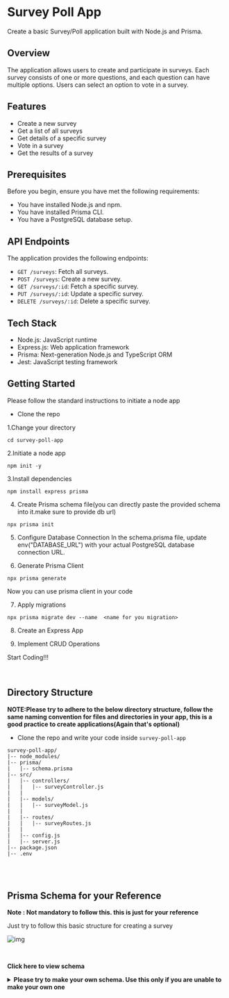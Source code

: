# Survey Poll App

Create a basic Survey/Poll application built with Node.js and Prisma.

## Overview

The application allows users to create and participate in surveys. Each survey consists of one or more questions, and each question can have multiple options. Users can select an option to vote in a survey.


## Features

- Create a new survey
- Get a list of all surveys
- Get details of a specific survey
- Vote in a survey
- Get the results of a survey

  
## Prerequisites

Before you begin, ensure you have met the following requirements:

- You have installed Node.js and npm.
- You have installed Prisma CLI.
- You have a PostgreSQL database setup.
 

## API Endpoints

The application provides the following endpoints:

- `GET /surveys`: Fetch all surveys.
- `POST /surveys`: Create a new survey.
- `GET /surveys/:id`: Fetch a specific survey.
- `PUT /surveys/:id`: Update a specific survey.
- `DELETE /surveys/:id`: Delete a specific survey.


## Tech Stack

- Node.js: JavaScript runtime
- Express.js: Web application framework
- Prisma: Next-generation Node.js and TypeScript ORM
- Jest: JavaScript testing framework

## Getting Started

Please follow the standard instructions to initiate a node app


- Clone the repo
  

1.Change your directory
```
cd survey-poll-app
```

2.Initiate a node app
```
npm init -y
```

3.Install dependencies
```
npm install express prisma 
```

4. Create Prisma schema file(you can directly paste the provided schema into it.make sure to provide db url)
```
npx prisma init
```

5. Configure Database Connection
In the schema.prisma file, update env("DATABASE_URL") with your actual PostgreSQL database connection URL.

6. Generate Prisma Client  
```
npx prisma generate
```
Now you can use prisma client in your code

7. Apply migrations
```
npx prisma migrate dev --name  <name for you migration>
```

8. Create an Express App
   
9. Implement CRUD Operations 
   
Start Coding!!!

<br>

## Directory Structure

**NOTE:Please try to adhere to the below directory structure, follow the same naming convention for files and directories in your app, this is a good practice to create applications(Again that's optional)**

- Clone the repo and write your code inside `survey-poll-app`


```
survey-poll-app/
|-- node_modules/
|-- prisma/
|   |-- schema.prisma
|-- src/
|   |-- controllers/
|   |   |-- surveyController.js
|   |
|   |-- models/
|   |   |-- surveyModel.js
|   |
|   |-- routes/
|   |   |-- surveyRoutes.js
|   |
|   |-- config.js
|   |-- server.js
|-- package.json
|-- .env
```
<br><br>

## Prisma Schema for your Reference

**Note : Not mandatory to follow this. this is just for your reference**

Just try to follow this basic structure for creating a survey

![img](./basic-survey.png)


<br>

<b>Click here to view schema<b>

<details>

<summary><b>Please try to make your own schema. Use this only if you are unable to make your own one<b></summary>

```
datasource db {
  provider = "postgresql"
  url      = env("DATABASE_URL")
}

generator client {
  provider = "prisma-client-js"
}

model Survey {
  id        Int      @id @default(autoincrement())
  title     String
  questions Question[]
}

model Question {
  id       Int      @id @default(autoincrement())
  text     String
  options  Option[]
  surveyId Int
  Survey   Survey   @relation(fields: [surveyId], references: [id])
}

model Option {
  id          Int      @id @default(autoincrement())
  text        String
  votes       Int      @default(0)
  questionId  Int
  Question    Question @relation(fields: [questionId], references: [id])
}

```
</details>



    